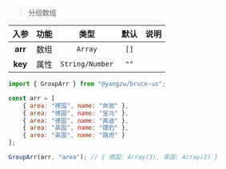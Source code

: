 > 分组数组

入参|功能|类型|默认|说明
:-:|:-:|:-:|:-:|-
**arr**|数组|`Array`|`[]`
**key**|属性|`String/Number`|`""`

```js
import { GroupArr } from "@yangzw/bruce-us";

const arr = [
	{ area: "德国", name: "奔驰" },
	{ area: "德国", name: "宝马" },
	{ area: "德国", name: "奥迪" },
	{ area: "英国", name: "捷豹" },
	{ area: "英国", name: "路虎" }
];

GroupArr(arr, "area"); // { 德国: Array(3), 英国: Array(2) }
```